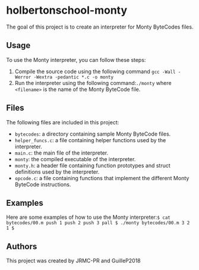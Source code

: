 # holbertonschool-monty

The goal of this project is to create an interpreter for Monty ByteCodes files.

## Usage

To use the Monty interpreter, you can follow these steps:

1. Compile the source code using the following command `gcc -Wall -Werror -Wextra -pedantic *.c -o monty`
2. Run the interpreter using the following command:`./monty`
   where `<filename>` is the name of the Monty ByteCode file.

## Files

The following files are included in this project:

- `bytecodes`: a directory containing sample Monty ByteCode files.
- `helper_funcs.c`: a file containing helper functions used by the interpreter.
- `main.c`: the main file of the interpreter.
- `monty`: the compiled executable of the interpreter.
- `monty.h`: a header file containing function prototypes and struct definitions used by the interpreter.
- `opcode.c`: a file containing functions that implement the different Monty ByteCode instructions.

## Examples

Here are some examples of how to use the Monty interpreter:`$ cat bytecodes/00.m push 1 push 2 push 3 pall $ ./monty bytecodes/00.m 3 2 1 $`

## Authors

This project was created by JRMC-PR and GuilleP2018
